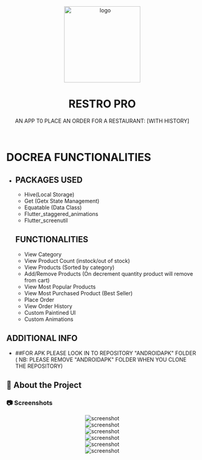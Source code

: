 
<div align="center">

  <img src="readme_assets/logo.png" alt="logo" width="200" height="auto" />
  <h1>RESTRO PRO </h1>
  
  <p>
   AN APP T0 PLACE AN ORDER FOR A RESTAURANT:
   [WITH HISTORY]
  </p>
  
  
<!-- Badges -->

 
</div>

<br />

<!-- Table of Contents -->
# DOCREA FUNCTIONALITIES

- ## PACKAGES USED
  - Hive(Local Storage)
  - Get (Getx State Management)
  - Equatable (Data Class)
  - Flutter_staggered_animations
  - Flutter_screenutil

 
  <!-- About the Project -->
    
 
  ## FUNCTIONALITIES
  - View Category 
  - View Product Count (instock/out of stock)
  - View Products (Sorted by category)
  - Add/Remove Products (On decrement quantity product will remove from cart)
  - View Most Popular Products
  - View Most Purchased Product (Best Seller)
  - Place Order
  - View Order History
  - Custom Paintined UI
  - Custom Animations
## ADDITIONAL INFO
  - ##FOR APK  PLEASE LOOK IN TO REPOSITORY "ANDROIDAPK" FOLDER ( NB: PLEASE REMOVE "ANDROIDAPK" FOLDER WHEN YOU CLONE THE REPOSITORY)
   
 

  

<!-- About the Project -->
## :star2: About the Project


<!-- Screenshots -->
### :camera: Screenshots

<div align="center"> 
  <img src="readme_assets/0.jpg" alt="screenshot" />
</div>

<div align="center"> 
  <img src="readme_assets/1.jpg" alt="screenshot" />
</div>
<div align="center"> 
  <img src="readme_assets/2.jpg" alt="screenshot" />
</div>
<div align="center"> 
  <img src="readme_assets/3.jpg" alt="screenshot" />
</div>
<div align="center"> 
  <img src="readme_assets/4.jpg" alt="screenshot" />
</div>
<div align="center"> 
  <img src="readme_assets/5.jpg" alt="screenshot" />
</div>
